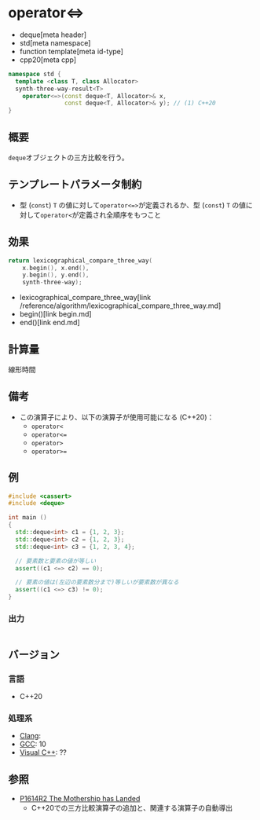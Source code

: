 # operator<=>
* deque[meta header]
* std[meta namespace]
* function template[meta id-type]
* cpp20[meta cpp]

```cpp
namespace std {
  template <class T, class Allocator>
  synth-three-way-result<T>
    operator<=>(const deque<T, Allocator>& x,
                const deque<T, Allocator>& y); // (1) C++20
}
```

## 概要
`deque`オブジェクトの三方比較を行う。


## テンプレートパラメータ制約
- 型 (`const`) `T` の値に対して`operator<=>`が定義されるか、型 (`const`) `T` の値に対して`operator<`が定義され全順序をもつこと


## 効果
```cpp
return lexicographical_compare_three_way(
    x.begin(), x.end(),
    y.begin(), y.end(),
    synth-three-way);
```
* lexicographical_compare_three_way[link /reference/algorithm/lexicographical_compare_three_way.md]
* begin()[link begin.md]
* end()[link end.md]


## 計算量
線形時間


## 備考
- この演算子により、以下の演算子が使用可能になる (C++20)：
    - `operator<`
    - `operator<=`
    - `operator>`
    - `operator>=`


## 例
```cpp example
#include <cassert>
#include <deque>

int main ()
{
  std::deque<int> c1 = {1, 2, 3};
  std::deque<int> c2 = {1, 2, 3};
  std::deque<int> c3 = {1, 2, 3, 4};

  // 要素数と要素の値が等しい
  assert((c1 <=> c2) == 0);

  // 要素の値は(左辺の要素数分まで)等しいが要素数が異なる
  assert((c1 <=> c3) != 0);
}
```

### 出力
```
```

## バージョン
### 言語
- C++20

### 処理系
- [Clang](/implementation.md#clang):
- [GCC](/implementation.md#gcc): 10
- [Visual C++](/implementation.md#visual_cpp): ??


## 参照
- [P1614R2 The Mothership has Landed](https://www.open-std.org/jtc1/sc22/wg21/docs/papers/2019/p1614r2.html)
    - C++20での三方比較演算子の追加と、関連する演算子の自動導出
